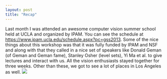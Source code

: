 ```yaml
---
layout: post
title: "Recap"
---
```

Last month I was attended an awesome computer vision summer school held at UCLA and organized
by IPAM. You can see the schedule at <a href='https://www.ipam.ucla.edu/schedule.aspx?pc=gss2013'>https://www.ipam.ucla.edu/schedule.aspx?pc=gss2013</a>. Some of the nice things about this workshop
was that it was fully funded by IPAM and NSF and along with that they called in a nice set of 
speakers like Donald Geman (of Geman and Geman fame), Stanley Osher (level sets), Yi Ma et al. to give lectures and interact with us. All the vision enthusiasts stayed together for three weeks.
Other than these, we got to see a lot of places in Los Angeles as well.
<img src='https://fbcdn-sphotos-e-a.akamaihd.net/hphotos-ak-frc3/971163_10151779326981703_2129666650_n.jpg'></img>  
